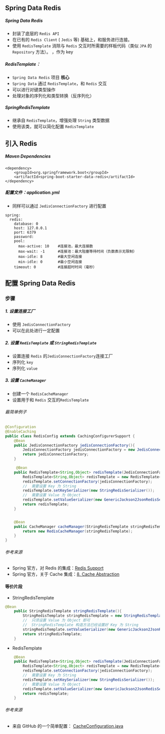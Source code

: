 ## Spring Data Redis
#####  Spring Data Redis
- 封装了底层的 `Redis API`
- 在已有的 `Redis Client` ( `Jedis` 等) 基础上，和服务进行连接。
- 使用 `RedisTemplate` 消除与 `Redis` 交互时所需要的样板代码（类似 `JPA` 的 `Repository` 方法）。
，作为 key

##### RedisTemplate：
- `Spring Data Redis` 项目 **核心**
- `Spring Data` 通过 `RedisTemplate`，和 `Redis` 交互
- 可以进行对键类型操作
- 处理对象的序列化和类型转换（反序列化）



##### SpringRedisTemplate
- 继承自 `RedisTemplate`，增强处理 `String` 类型数据
- 使用该类，就可以简化配置 `RedisTemplate`


## 引入 Redis
##### Maven Dependencies

```
<dependency>
    <groupId>org.springframework.boot</groupId>
    <artifactId>spring-boot-starter-data-redis</artifactId>
</dependency>
```

##### 配置文件：application.yml
- 同样可以通过 `JedisConnectionFactory` 进行配置
```
spring:
  redis:
    database: 0
    host: 127.0.0.1
    port: 6379
    password: 
    pool:
      max-active: 10    #连接池，最大连接数
      max-wait: -1      #连接池：最大阻塞等待时间（负数表示无限制）
      max-idle: 8       #最大空闲连接
      min-idle: 0       #最小空闲连接
    timeout: 0          #连接超时时间（毫秒）
```
## 配置 Spring Data Redis
### 步骤
##### 1. 设置连接工厂
- 使用 `JedisConnectionFactory`
- 可以在此处进行一定配置

##### 2. 设置 `RedisTemplate` 或 `StringRedisTemplate`
- 设置连接 `Redis` 的`JedisConnectionFactory`连接工厂
- 序列化 `key`
- 序列化 `value`


##### 3. 设置 `CacheManager`
- 创建一个 `RedisCacheManager`
- 设置用于和 `Redis` 交互的`RedisTemplate`

###### 最简单例子
```java
@Configuration
@EnableCaching
public class RedisConfig extends CachingConfigurerSupport {
    @Bean
    public JedisConnectionFactory jedisConnectionFactory(){
        JedisConnectionFactory jedisConnectionFactory = new JedisConnectionFactory();
        return jedisConnectionFactory;
    }

     @Bean
    public RedisTemplate<String,Object> redisTemplate(JedisConnectionFactory jedisConnectionFactory){
        RedisTemplate<String,Object> redisTemplate = new RedisTemplate<>();
        redisTemplate.setConnectionFactory(jedisConnectionFactory);
        //  需要设置 Key 为 String
        redisTemplate.setKeySerializer(new StringRedisSerializer());
        //  需要设置 Value 为 Object
        redisTemplate.setValueSerializer(new GenericJackson2JsonRedisSerializer());
        return redisTemplate;
    }


    @Bean
    public CacheManager cacheManager(StringRedisTemplate stringRedisTemplate){
        return new RedisCacheManager(stringRedisTemplate);
    }
}
```
###### 参考来源
- Spring 官方，对 Redis 的集成：[Redis Support](https://docs.spring.io/spring-data/data-redis/docs/current/reference/html/#redis)
- Spring 官方，关于 Cache 集成：[8. Cache Abstraction](https://docs.spring.io/spring/docs/current/spring-framework-reference/integration.html#cache)


#### 等价片段
- StringRedisTemplate
```java
@Bean
    public StringRedisTemplate stringRedisTemplate(){
        StringRedisTemplate stringRedisTemplate = new StringRedisTemplate(jedisConnectionFactory());
        //  只须设置 Value 为 Object 即可
        //  StringRedisTemplate 构造方法已经设置好 Key 为 String
        stringRedisTemplate.setValueSerializer(new GenericJackson2JsonRedisSerializer());
        return stringRedisTemplate;
    }
```
- RedisTemplate
```java
    @Bean
    public RedisTemplate<String,Object> redisTemplate(JedisConnectionFactory jedisConnectionFactory){
        RedisTemplate<String,Object> redisTemplate = new RedisTemplate<>();
        redisTemplate.setConnectionFactory(jedisConnectionFactory);
        //  需要设置 Key 为 String
        redisTemplate.setKeySerializer(new StringRedisSerializer());
        //  需要设置 Value 为 Object
        redisTemplate.setValueSerializer(new GenericJackson2JsonRedisSerializer());
        return redisTemplate;
    }
```
###### 参考来源
- 来自 GitHub 的一个简单配置： [CacheConfiguration.java](https://gist.github.com/matthewfrank/4af6cf49b91f4d651831e14642933e12)





















